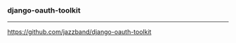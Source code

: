 ### django-oauth-toolkit
---
https://github.com/jazzband/django-oauth-toolkit

```
```

```
```

```
```


